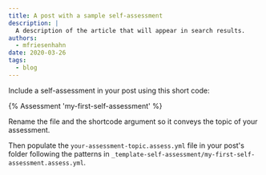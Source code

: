 ```yaml
---
title: A post with a sample self-assessment
description: |
  A description of the article that will appear in search results.
authors:
  - mfriesenhahn
date: 2020-03-26
tags:
  - blog
---
```


Include a self-assessment in your post using this short code:

{% Assessment 'my-first-self-assessment' %}

Rename the file and the shortcode argument
so it conveys the topic of your assessment.

Then populate the `your-assessment-topic.assess.yml` file in your post's
folder following the patterns in
`_template-self-assessment/my-first-self-assessment.assess.yml`.
